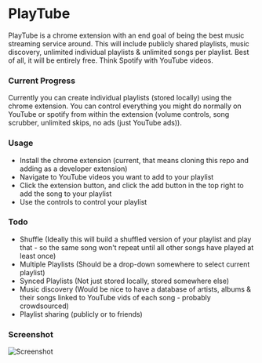 # PlayTube

PlayTube is a chrome extension with an end goal of being the best music streaming service around.  This will include publicly shared playlists, music discovery, unlimited individual playlists & unlimited songs per playlist.  Best of all, it will be entirely free.  Think Spotify with YouTube videos.


### Current Progress

Currently you can create individual playlists (stored locally) using the chrome extension.  You can control everything you might do normally on YouTube or spotify from within the extension (volume controls, song scrubber, unlimited skips, no ads (just YouTube ads)).


### Usage

* Install the chrome extension (current, that means cloning this repo and adding as a developer extension)
* Navigate to YouTube videos you want to add to your playlist
* Click the extension button, and click the add button in the top right to add the song to your playlist
* Use the controls to control your playlist

### Todo

* Shuffle (Ideally this will build a shuffled version of your playlist and play that - so the same song won't repeat until all other songs have played at least once)
* Multiple Playlists (Should be a drop-down somewhere to select current playlist)
* Synced Playlists (Not just stored locally, stored somewhere else)
* Music discovery (Would be nice to have a database of artists, albums & their songs linked to YouTube vids of each song - probably crowdsourced)
* Playlist sharing (publicly or to friends)


### Screenshot

![Screenshot](http://i.imgur.com/2AndhGc.png)

